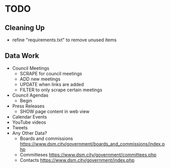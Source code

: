 # TODO

## Cleaning Up

- refine "requirements.txt" to remove unused items

## Data Work

- Council Meetings
  - SCRAPE for council meetings
  - ADD new meetings
  - UPDATE when links are added
  - FILTER to only scrape certain meetings
- Council Agendas
  - Begin
- Press Releases
  - SHOW page content in web view
- Calendar Events
- YouTube videos
- Tweets
- Any Other Data?
  - Boards and commissions https://www.dsm.city/government/boards_and_commissions/index.php
  - Committeses https://www.dsm.city/government/committees.php
  - Contacts https://www.dsm.city/government/index.php
